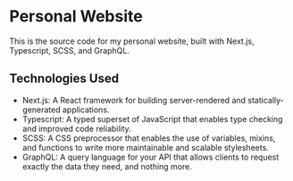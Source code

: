 # Personal Website

This is the source code for my personal website, built with Next.js, Typescript, SCSS, and GraphQL.

## Technologies Used

* Next.js: A React framework for building server-rendered and statically-generated applications.
* Typescript: A typed superset of JavaScript that enables type checking and improved code reliability.
* SCSS: A CSS preprocessor that enables the use of variables, mixins, and functions to write more maintainable and scalable stylesheets.
* GraphQL: A query language for your API that allows clients to request exactly the data they need, and nothing more.

